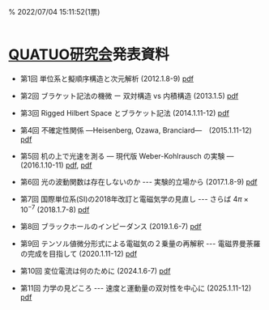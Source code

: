 % 2022/07/04 15:11:52(1票)
```{tags} 研究会, QUATUO
```
# [QUATUO研究会](https://www.sceng.kochi-tech.ac.jp/koban/quatuo/)発表資料

- 第1回 単位系と擬順序構造と次元解析  (2012.1.8-9)  [pdf](1.pdf)

- 第2回 ブラケット記法の機微 ー 双対構造 vs 内積構造 (2013.1.5)  [pdf](2.pdf)

- 第3回 Rigged Hilbert Space とブラケット記法 (2014.1.11-12) [pdf](3.pdf)

- 第4回 不確定性関係 —Heisenberg, Ozawa, Branciard—　(2015.1.11-12)  [pdf](4.pdf)

- 第5回 机の上で光速を測る — 現代版 Weber-Kohlrausch の実験 — (2016.1.10-11) [pdf](5a.pdf), [pdf](5b.pdf)

- 第6回 光の波動関数は存在しないのか --- 実験的立場から (2017.1.8-9) [pdf](6.pdf)

- 第7回 国際単位系(SI)の2018年改訂と電磁気学の見直し --- さらば
$4\pi\times10^{-7}$ (2018.1.7-8) [pdf](7.pdf)

- 第8回 ブラックホールのインピーダンス  (2019.1.6-7)  [pdf](8.pdf)

- 第9回 テンソル値微分形式による電磁気の２乗量の再解釈 --- 電磁界曼荼羅の完成を目指して (2020.1.11-12) [pdf](9.pdf)

- 第10回 変位電流は何のために (2024.1.6-7) [pdf](10.pdf)

- 第11回 力学の見どころ --- 速度と運動量の双対性を中心に (2025.1.11-12) [pdf](11.pdf)
